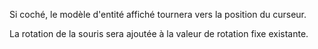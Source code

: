 Si coché, le modèle d'entité affiché tournera vers la position du curseur.

La rotation de la souris sera ajoutée à la valeur de rotation fixe existante.